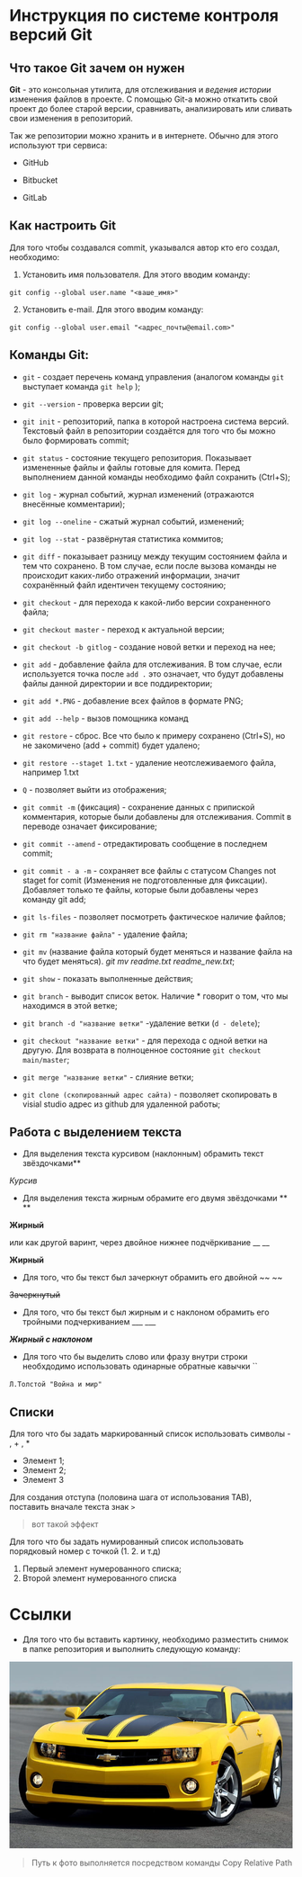 # Инструкция по системе контроля версий Git

## Что такое Git зачем он нужен

**Git** - это консольная утилита, для отслеживания и *ведения истории* изменения файлов в проекте. С помощью Git-a можно откатить свой проект до более старой версии, сравнивать, анализировать или сливать свои изменения в репозиторий.

Так же репозитории можно хранить и в интернете. Обычно для этого используют три сервиса:

* GitHub

* Bitbucket

* GitLab

## Как настроить Git

Для того чтобы создавался commit, указывался автор кто его создал, необходимо:

1. Установить имя пользователя. Для этого вводим команду:

`git config --global user.name "<ваше_имя>"`

2. Установить e-mail. Для этого вводим команду:

`git config --global user.email "<адрес_почты@email.com>"`

## Команды Git:

* `git` - создает перечень команд управления (аналогом команды `git` выступает команда `git help` );

* `git --version` - проверка версии git;

* `git init` - 	репозиторий, папка в которой настроена система версий. Текстовый файл в репозитории создаётся для того что бы можно было формировать commit;

* `git status` - состояние текущего репозитория. Показывает измененные файлы и файлы готовые для комита. Перед выполнением данной команды необходимо файл сохранить (Ctrl+S);

* `git log` - журнал событий, журнал изменений (отражаются внесённые комментарии);

* `git log --oneline` - сжатый журнал событий, изменений;

* `git log --stat` - развёрнутая статистика коммитов;

* `git diff` - показывает разницу между текущим состоянием файла и тем что сохранено. В том случае, если после вызова команды не происходит каких-либо отражений информации, значит сохранённый файл идентичен текущему состоянию;

* `git checkout` - для перехода к какой-либо версии сохраненного файла;

* `git checkout master` - переход к актуальной версии;

* `git checkout -b gitlog` - создание новой ветки и переход на нее;

* `git add` - добавление файла для отслеживания. В том случае, если используется точка после `add .` это означает, что будут добавлены файлы данной директории  и все поддиректории;

* `git add *.PNG` - добавление всех файлов в формате PNG;

* `git add --help` - вызов помощника команд 

* `git restore` - сброс. Все что было к примеру сохранено (Ctrl+S), но не закомичено (add + commit) будет удалено;

* `git restore --staget 1.txt` - удаление неотслеживаемого файла, например 1.txt

* `Q` - позволяет выйти из отображения;

* `git commit -m`  (фиксация) - сохранение данных с припиской комментария, которые были добавлены для отслеживания. Commit в переводе означает фиксирование; 

* `git commit --amend` -  отредактировать сообщение в последнем commit;

* `git commit - a -m` - сохраняет все файлы с статусом Changes not staget for comit (Изменения не подготовленные для фиксации). Добавляет только те файлы, которые были добавлены через команду git add;

* `git ls-files` - позволяет посмотреть фактическое наличие файлов;

* `git rm "название файла"` - удаление файла;

* `git mv` (название файла который будет меняться и название файла на что будет меняться). *git mv readme.txt readme_new.txt*;

* `git show` - показать выполненные действия;

* `git branch` - выводит список веток. Наличие * говорит о том, что мы находимся в этой ветке; 

* `git branch -d "название ветки"` -удаление ветки (`d - delete`);

* `git checkout "название ветки"` - для перехода с одной ветки на другую. Для возврата в полноценное состояние `git checkout main/master`;

* `git merge "название ветки"` - слияние ветки;

* `git clone (скопированный адрес сайта)` - позволяет скопировать в visial studio адрес из github для удаленной работы;

## Работа с выделением  текста
* Для выделения текста курсивом (наклонным) обрамить текст звёздочками**

*Курсив*

* Для выделения текста жирным обрамите его двумя звёздочками ** **

**Жирный** 

или как другой варинт, через двойное нижнее подчёркивание __ __

__Жирный__

* Для того, что бы текст был зачеркнут обрамить его двойной ~~ ~~

~~Зачеркнутый~~ 

* Для того, что бы текст был жирным и с наклоном обрамить его тройными подчеркиванием ___ ___

___Жирный с наклоном___

* Для того что бы выделить слово или фразу внутри строки необхдодимо использовать одинарные обратные кавычки ``

`Л.Толстой "Война и мир"`

## Списки

Для того что бы задать маркированный список использовать символы - , + , *
* Элемент 1;
* Элемент 2;
* Элемент 3

Для создания отступа (половина шага от использования ТАВ), поставить вначале текста знак `>`

> вот такой эффект 

Для того что бы задать нумированный список использовать порядковый номер с точкой (1. 2. и т.д)
1. Первый элемент нумерованного списка;
2. Второй элемент нумерованного списка

# Ссылки

* Для того что бы вставить картинку, необходимо разместить снимок в папке репозитория и выполнить следующую команду:

![camaro](chevrolet_camaro.jpg)

> Путь к фото выполняется посредством команды Copy Relative Path